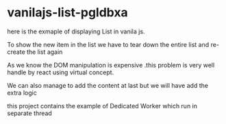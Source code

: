 # vanilajs-list-pgldbxa

here is the exmaple of displaying List in vanila js.

To show the new item in the list we have to tear down the entire list and re-create the list again

As we know the DOM manipulation is expensive .this problem is very well handle by react using virtual concept.

We can also manage to add the content at last but we will have add the extra logic

this project contains the example of Dedicated Worker which run in separate thread
